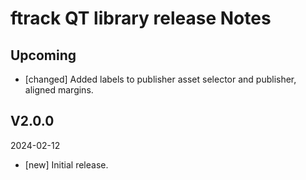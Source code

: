 # ftrack QT library release Notes

## Upcoming

* [changed] Added labels to publisher asset selector and publisher, aligned margins.

## V2.0.0
2024-02-12

*  [new] Initial release.
